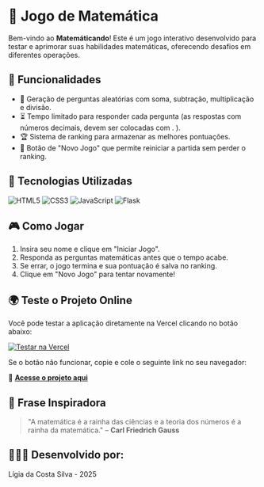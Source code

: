 # 🧮 Jogo de Matemática

Bem-vindo ao **Matemáticando**! Este é um jogo interativo desenvolvido para testar e aprimorar suas habilidades matemáticas, oferecendo desafios em diferentes operações.

## 📌 Funcionalidades
- 🎯 Geração de perguntas aleatórias com soma, subtração, multiplicação e divisão.
- ⏳ Tempo limitado para responder cada pergunta (as respostas com números decimais, devem ser colocadas com . ).
- 🏆 Sistema de ranking para armazenar as melhores pontuações.
- 🔄 Botão de "Novo Jogo" que permite reiniciar a partida sem perder o ranking.

## 🚀 Tecnologias Utilizadas

![HTML5](https://img.shields.io/badge/HTML5-E34F26?style=for-the-badge&logo=html5&logoColor=white)
![CSS3](https://img.shields.io/badge/CSS3-1572B6?style=for-the-badge&logo=css3&logoColor=white)
![JavaScript](https://img.shields.io/badge/JavaScript-F7DF1E?style=for-the-badge&logo=javascript&logoColor=black)
![Flask](https://img.shields.io/badge/Flask-000000?style=for-the-badge&logo=flask&logoColor=white)

## 🎮 Como Jogar
1. Insira seu nome e clique em "Iniciar Jogo".
2. Responda as perguntas matemáticas antes que o tempo acabe.
3. Se errar, o jogo termina e sua pontuação é salva no ranking.
4. Clique em "Novo Jogo" para tentar novamente!

## 🌍 Teste o Projeto Online  

Você pode testar a aplicação diretamente na Vercel clicando no botão abaixo:  

[![Testar na Vercel](https://img.shields.io/badge/Testar%20na%20Vercel-000000?style=for-the-badge&logo=vercel&logoColor=white)](https://jogo-de-matematica.vercel.app)  

Se o botão não funcionar, copie e cole o seguinte link no seu navegador:  

🔗 **[Acesse o projeto aqui](https://jogo-de-matematica.vercel.app)**  

## 🧠 Frase Inspiradora
> "A matemática é a rainha das ciências e a teoria dos números é a rainha da matemática." – **Carl Friedrich Gauss**

## 👩🏻‍💻 Desenvolvido por:
Lígia da Costa Silva - 2025